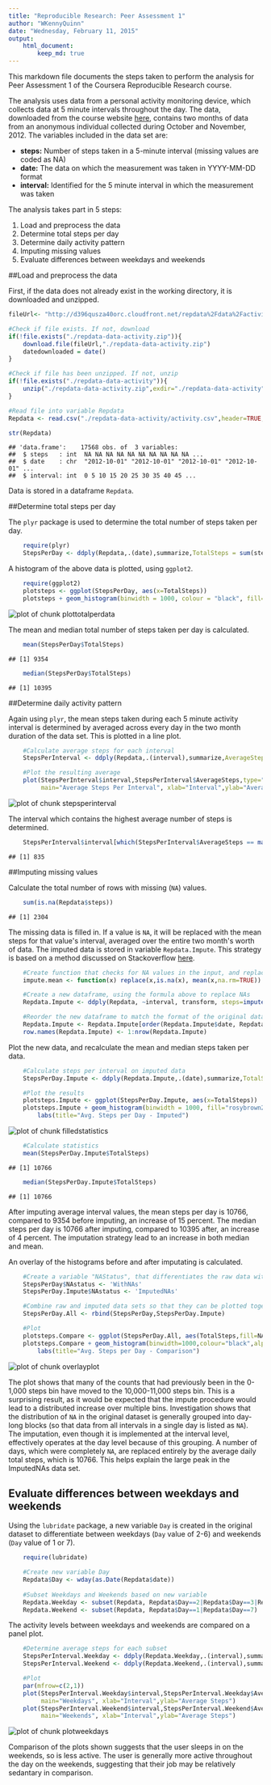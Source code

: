 ```yaml
---
title: "Reproducible Research: Peer Assessment 1"
author: "WKennyQuinn"
date: "Wednesday, February 11, 2015"
output: 
    html_document:
        keep_md: true
---
```


This markdown file documents the steps taken to perform the analysis for Peer Assessment 1 of the Coursera Reproducible Research course. 
  
The analysis uses data from a personal activity monitoring device, which collects data at 5 minute intervals throughout the day. The data, downloaded from the course website [here](https://d396qusza40orc.cloudfront.net/repdata%2Fdata%2Factivity.zip), contains two months of data from an anonymous individual collected during October and November, 2012. The variables included in the data set are:  
 - **steps:** Number of steps taken in a 5-minute interval (missing values are coded as NA)  
 - **date:** The data on which the measurement was taken in YYYY-MM-DD format  
 - **interval:** Identified for the 5 minute interval in which the measurement was taken  
   
The analysis takes part in 5 steps:  
 1. Load and preprocess the data  
 2. Determine total steps per day  
 3. Determine daily activity pattern  
 4. Imputing missing values  
 5. Evaluate differences between weekdays and weekends  
 
##Load and preprocess the data

First, if the data does not already exist in the working directory, it is downloaded and unzipped.


```r
fileUrl<- "http://d396qusza40orc.cloudfront.net/repdata%2Fdata%2Factivity.zip"

#Check if file exists. If not, download
if(!file.exists("./repdata-data-activity.zip")){
    download.file(fileUrl,"./repdata-data-activity.zip")
    datedownloaded = date()
}

#Check if file has been unzipped. If not, unzip
if(!file.exists("./repdata-data-activity")){
    unzip("./repdata-data-activity.zip",exdir="./repdata-data-activity")
}

#Read file into variable Repdata
Repdata <- read.csv("./repdata-data-activity/activity.csv",header=TRUE, na.strings="NA", stringsAsFactors = FALSE)

str(Repdata)
```

```
## 'data.frame':	17568 obs. of  3 variables:
##  $ steps   : int  NA NA NA NA NA NA NA NA NA NA ...
##  $ date    : chr  "2012-10-01" "2012-10-01" "2012-10-01" "2012-10-01" ...
##  $ interval: int  0 5 10 15 20 25 30 35 40 45 ...
```

Data is stored in a dataframe `Repdata`.

##Determine total steps per day

The `plyr` package is used to determine the total number of steps taken per day.


```r
    require(plyr)
    StepsPerDay <- ddply(Repdata,.(date),summarize,TotalSteps = sum(steps,na.rm=TRUE))
```

A histogram of the above data is plotted, using `ggplot2`.


```r
    require(ggplot2)
    plotsteps <- ggplot(StepsPerDay, aes(x=TotalSteps))
    plotsteps + geom_histogram(binwidth = 1000, colour = "black", fill="mediumturquoise") + labs(title="Avg. Steps per Day")
```

![plot of chunk plottotalperdata](figure/plottotalperdata-1.png) 

The mean and median total number of steps taken per day is calculated. 


```r
    mean(StepsPerDay$TotalSteps)
```

```
## [1] 9354
```

```r
    median(StepsPerDay$TotalSteps)
```

```
## [1] 10395
```

##Determine daily activity pattern

Again using `plyr`, the mean steps taken during each 5 minute activity interval is determined by averaged across every day in the two month duration of the data set. This is plotted in a line plot.


```r
    #Calculate average steps for each interval
    StepsPerInterval <- ddply(Repdata,.(interval),summarize,AverageSteps=mean(steps,na.rm=TRUE))

    #Plot the resulting average
    plot(StepsPerInterval$interval,StepsPerInterval$AverageSteps,type="l",col="navy",
         main="Average Steps Per Interval", xlab="Interval",ylab="Average Steps")    
```

![plot of chunk stepsperinterval](figure/stepsperinterval-1.png) 

The interval which contains the highest average number of steps is determined.


```r
    StepsPerInterval$interval[which(StepsPerInterval$AverageSteps == max(StepsPerInterval$AverageSteps))]
```

```
## [1] 835
```

##Imputing missing values

Calculate the total number of rows with missing (`NA`) values. 


```r
    sum(is.na(Repdata$steps))
```

```
## [1] 2304
```

The missing data is filled in. If a value is `NA`, it will be replaced with the mean steps for that value's interval, averaged over the entire two month's worth of data. The imputed data is stored in variable `Repdata.Impute`. This strategy is based on a method discussed on Stackoverflow [here](http://stackoverflow.com/questions/9322773/how-to-replace-na-with-mean-by-subset-in-r-impute-with-plyr).


```r
    #Create function that checks for NA values in the input, and replaces with the average of the input, ignoring NA's.
    impute.mean <- function(x) replace(x,is.na(x), mean(x,na.rm=TRUE))

    #Create a new dataframe, using the formula above to replace NAs
    Repdata.Impute <- ddply(Repdata, ~interval, transform, steps=impute.mean(steps),date=date, interval=interval)

    #Reorder the new dataframe to match the format of the original data
    Repdata.Impute <- Repdata.Impute[order(Repdata.Impute$date, Repdata.Impute$interval),]
    row.names(Repdata.Impute) <- 1:nrow(Repdata.Impute)
```

Plot the new data, and recalculate the mean and median steps taken per data.


```r
    #Calculate steps per interval on imputed data
    StepsPerDay.Impute <- ddply(Repdata.Impute,.(date),summarize,TotalSteps = sum(steps))

    #Plot the results
    plotsteps.Impute <- ggplot(StepsPerDay.Impute, aes(x=TotalSteps))
    plotsteps.Impute + geom_histogram(binwidth = 1000, fill="rosybrown2",colour="black") + 
        labs(title="Avg. Steps per Day - Imputed")
```

![plot of chunk filledstatistics](figure/filledstatistics-1.png) 

```r
    #Calculate statistics
    mean(StepsPerDay.Impute$TotalSteps)
```

```
## [1] 10766
```

```r
    median(StepsPerDay.Impute$TotalSteps)
```

```
## [1] 10766
```



After imputing average interval values, the mean steps per day is 10766, compared to 9354 before imputing, an increase of 15 percent. The median steps per day is 10766 after imputing, compared to 10395 after, an increase of 4 percent. The imputation strategy lead to an increase in both median and mean.

An overlay of the histograms before and after imputating is calculated.

```r
    #Create a variable "NAStatus", that differentiates the raw data with the imputed data
    StepsPerDay$NAstatus <- 'WithNAs'
    StepsPerDay.Impute$NAstatus <- 'ImputedNAs'

    #Combine raw and imputed data sets so that they can be plotted together
    StepsPerDay.All <- rbind(StepsPerDay,StepsPerDay.Impute)

    #Plot
    plotsteps.Compare <- ggplot(StepsPerDay.All, aes(TotalSteps,fill=NAstatus))
    plotsteps.Compare + geom_histogram(binwidth=1000,colour="black",alpha=0.5,position='identity') + 
        labs(title="Avg. Steps per Day - Comparison")
```

![plot of chunk overlayplot](figure/overlayplot-1.png) 

The plot shows that many of the counts that had previously been in the 0-1,000 steps bin have moved to the 10,000-11,000 steps bin. This is a surprising result, as it would be expected that the impute procedure would lead to a distributed increase over multiple bins. Investigation shows that the distribution of `NA` in the original dataset is generally grouped into day-long blocks (so that data from all intervals in a single day is listed as `NA`). The imputation, even though it is implemented at the interval level, effectively operates at the day level because of this grouping. A number of days, which were completely `NA`, are replaced entirely by the average daily total steps, which is 10766. This helps explain the large peak in the ImputedNAs data set.

## Evaluate differences between weekdays and weekends

Using the `lubridate` package, a new variable `Day` is created in the original dataset to differentiate between weekdays (`Day` value of 2-6) and weekends (`Day` value of 1 or 7).


```r
    require(lubridate)

    #Create new variable Day
    Repdata$Day <- wday(as.Date(Repdata$date))
    
    #Subset Weekdays and Weekends based on new variable
    Repdata.Weekday <- subset(Repdata, Repdata$Day==2|Repdata$Day==3|Repdata$Day==4|Repdata$Day==5|Repdata$Day==6)
    Repdata.Weekend <- subset(Repdata, Repdata$Day==1|Repdata$Day==7)
```

The activity levels between weekdays and weekends are compared on a panel plot.


```r
    #Determine average steps for each subset
    StepsPerInterval.Weekday <- ddply(Repdata.Weekday,.(interval),summarize,AverageSteps=mean(steps,na.rm=TRUE))
    StepsPerInterval.Weekend <- ddply(Repdata.Weekend,.(interval),summarize,AverageSteps=mean(steps,na.rm=TRUE))

    #Plot
    par(mfrow=c(2,1))
    plot(StepsPerInterval.Weekday$interval,StepsPerInterval.Weekday$AverageSteps, type="l", 
         main="Weekdays", xlab="Interval",ylab="Average Steps")
    plot(StepsPerInterval.Weekend$interval,StepsPerInterval.Weekend$AverageSteps, type="l", 
         main="Weekends", xlab="Interval",ylab="Average Steps")
```

![plot of chunk plotweekdays](figure/plotweekdays-1.png) 

Comparison of the plots shown suggests that the user sleeps in on the weekends, so is less active. The user is generally more active throughout the day on the weekends, suggesting that their job may be relatively sedantary in comparison. 
